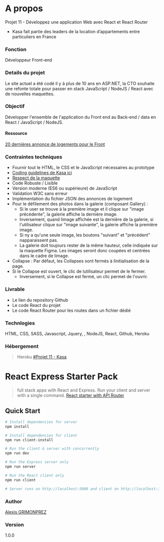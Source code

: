 # A propos
Projet 11 - Développez une application Web avec React et React Router
- Kasa fait partie des leaders de la location d’appartements entre particuliers en France

### Fonction
Développeur Front-end

### Details du projet
Le site actuel a été codé il y à plus de 10 ans en ASP.NET, la CTO souhaite une refonte totale pour passer en stack JavaScript / NodeJS / React avec de nouvelles maquettes.

### Objectif
Développer l'ensemble de l'application du Front end au Back-end / data en React / JavaScript / NodeJS.

#### Ressource
[20 dernières annonce de logements pour le Front](https://s3-eu-west-1.amazonaws.com/course.oc-static.com/projects/Front-End+V2/P9+React+1/logements.json)

### Contraintes techniques
- Fournir tout le HTML, le CSS et le JavaScript nécessaires au prototype
- [Coding guidelines de Kasa ici](https://s3-eu-west-1.amazonaws.com/course.oc-static.com/projects/Front-End+V2/P9+React+1/Coding+guidelines+Kasa.pdf) 
- [Respect de la maquette](https://www.figma.com/file/bAnXDNqRKCRRP8mY2gcb5p/UI-Design-Kasa-FR?node-id=4%3A1)
- Code Robuste / Lisible
- Version moderne (ES6 ou supérieure) de JavaScript
- Validation W3C sans erreur
- Implémentation du fichier JSON des annonces de logement
- Pour le défilement des photos dans la galerie (composant Gallery) :
	- Si le user se trouve à la première image et il clique sur "image précédente", la galerie affiche la dernière image. 
	- Inversement, quand limage affichée est la dernière de la galerie, si l'utilisateur clique sur "image suivante", la galerie affiche la première image. 
	- Si ny a qu'une seule image, les boutons "suivant" et "précédent" napparaissent pas.
	- La galerie doit toujours rester de la même hauteur, celle indiquée sur la maquette Figma. Les images seront donc coupées et centrées dans le cadre de limage.
- Collapse : Par défaut, les Collapses sont fermés à linitialisation de la page. 
- Si le Collapse est ouvert, le clic de lutilisateur permet de le fermer.
	- Inversement, si le Collapse est fermé, un clic permet de l'ouvrir.


### Livrable
- Le lien du repository Github
- Le code React du projet 
- Le code React Router pour les routes dans un fichier dédié

### Technlogies
HTML, CSS, SASS, Javascript, Jquery, , NodeJS, React, Github, Heroku

### Hébergement
> Heroku
[#Projet 11 - Kasa](https://kasa-app.herokuapp.com/)


# React Express Starter Pack
> full stack apps with React and Express. Run your client and server with a single command. 
[React starter with API Router](https://github.com/GrimonprezAlexis/react-redux-express-starter)

## Quick Start

``` bash
# Install dependencies for server
npm install

# Install dependencies for client
npm run client-install

# Run the client & server with concurrently
npm run dev

# Run the Express server only
npm run server

# Run the React client only
npm run client

# Server runs on http://localhost:5000 and client on http://localhost:3000
```

### Author
[Alexis GRIMONPREZ](https://grimonprez-alexis.herokuapp.com/)

### Version
1.0.0